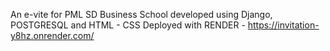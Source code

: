 An e-vite for PML SD Business School developed using Django, POSTGRESQL and HTML - CSS 
Deployed with RENDER - https://invitation-y8hz.onrender.com/
